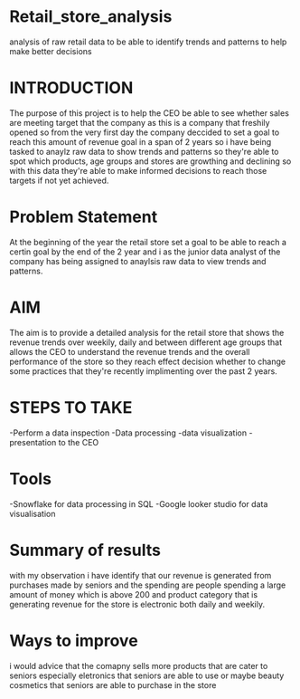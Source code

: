 # Retail_store_analysis
analysis of raw retail data to be able to identify trends and patterns to help make better decisions

# INTRODUCTION
The purpose of this project is to help the CEO be able to see whether sales are meeting target that the company as this is a company that freshily opened so from the very first day
the company deccided to set a goal to reach this amount of revenue goal in a span of 2 years so i have being tasked to anaylz raw data to show trends and patterns
so they're able to spot which products, age groups and stores are growthing and declining so with this data they're able to make informed decisions to reach those targets if not yet achieved.

# Problem Statement
At the beginning of the year the retail store set a goal to be able to reach a certin goal by the end of the  2 year and i as the junior data analyst of the company has being 
assigned to anaylsis raw data to view trends and patterns.

# AIM
The aim is to provide a detailed analysis for the retail store that shows the revenue trends over weekily, daily and between different age groups that allows the CEO to understand the revenue
trends and the overall performance of the store so they reach effect decision whether to change some practices that they're recently implimenting over the past 2 years.
# STEPS TO TAKE
-Perform a data inspection 
-Data processing 
-data visualization
-presentation to the CEO

# Tools 
-Snowflake for data processing in SQL
-Google looker studio for data visualisation

# Summary of results
with my observation i have identify that our revenue is generated from purchases made by seniors and the spending are people spending a large amount of money which is above 
200 and product category that is generating revenue for the store is electronic both daily and weekily.

# Ways to improve
i would advice that the comapny sells more products that are cater to seniors especially eletronics that seniors are able to use or maybe beauty cosmetics that seniors are able 
to purchase in the store
